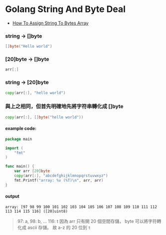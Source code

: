 # Golang String And Byte Deal

- [How To Assign String To Bytes Array](https://stackoverflow.com/questions/8032170/how-to-assign-string-to-bytes-array)

### string -> []byte
```go
[]byte("Hello world")
```

### [20]byte -> []byte
```go
arr[:]
```

### string -> [20]byte
```go
copy(arr[:], "hello world")
```

### 與上之相同，但首先明確地先將字符串轉化成 []byte
```go
copy(arr[:], []byte("hello world"))
```


#### example code:
```go
package main

import (
	"fmt"
)

func main() {
	var arr [20]byte
	copy(arr[:], "abcdefghijklmnopqrstuvwxyz")
	fmt.Printf("array: %v (%T)\n", arr, arr)
}
```

#### output
```
array: [97 98 99 100 101 102 103 104 105 106 107 108 109 110 111 112 113 114 115 116] ([20]uint8)
```
> 97: a, 98: b, ... 116: t 因為 arr 只有開 20 個空間存儲， byte 可以將字符轉化成 ascii 存儲。 故 a-z 的 20 位到 `t`
